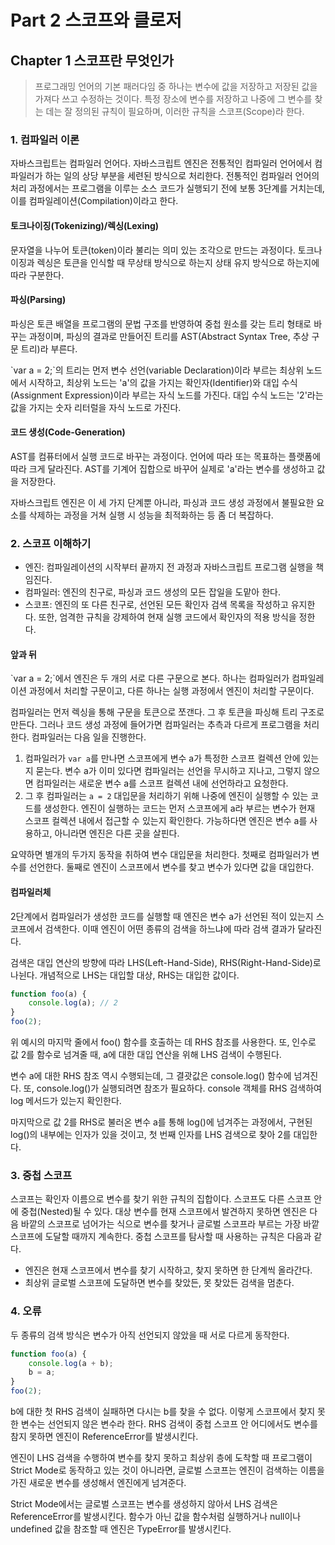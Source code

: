 # Part 2 스코프와 클로저

## Chapter 1 스코프란 무엇인가

> 프로그래밍 언어의 기본 패러다임 중 하나는 변수에 값을 저장하고 저장된 값을 가져다 쓰고 수정하는 것이다. 특정 장소에 변수를 저장하고 나중에 그 변수를 찾는 데는 잘 정의된 규칙이 필요하며, 이러한 규칙을 스코프(Scope)라 한다.

### 1. 컴파일러 이론

<p>
    자바스크립트는 컴파일러 언어다. 자바스크립트 엔진은 전통적인 컴파일러 언어에서 컴파일러가 하는 일의 상당 부분을 세련된 방식으로 처리한다. 전통적인 컴파일러 언어의 처리 과정에서는 프로그램을 이루는 소스 코드가 실행되기 전에 보통 3단계를 거치는데, 이를 컴파일레이션(Compilation)이라고 한다.
</p>

#### 토크나이징(Tokenizing)/렉싱(Lexing)

<p>
    문자열을 나누어 토큰(token)이라 불리는 의미 있는 조각으로 만드는 과정이다. 토크나이징과 렉싱은 토큰을 인식할 때 무상태 방식으로 하는지 상태 유지 방식으로 하는지에 따라 구분한다.
</p>

#### 파싱(Parsing)

<p>
    파싱은 토큰 배열을 프로그램의 문법 구조를 반영하여 중첩 원소를 갖는 트리 형태로 바꾸는 과정이며, 파싱의 결과로 만들어진 트리를 AST(Abstract Syntax Tree, 추상 구문 트리)라 부른다.
</p>

<p>
    `var a = 2;`의 트리는 먼저 변수 선언(variable Declaration)이라 부르는 최상위 노드에서 시작하고, 최상위 노드는 'a'의 값을 가지는 확인자(Identifier)와 대입 수식(Assignment Expression)이라 부르는 자식 노드를 가진다. 대입 수식 노드는 '2'라는 값을 가지는 숫자 리터럴을 자식 노드로 가진다.
</p>

#### 코드 생성(Code-Generation)

<p>
    AST를 컴퓨터에서 실행 코드로 바꾸는 과정이다. 언어에 따라 또는 목표하는 플랫폼에 따라 크게 달라진다. AST를 기계어 집합으로 바꾸어 실제로 'a'라는 변수를 생성하고 값을 저장한다.
</p>

<p>
    자바스크립트 엔진은 이 세 가지 단계뿐 아니라, 파싱과 코드 생성 과정에서 불필요한 요소를 삭제하는 과정을 거쳐 실행 시 성능을 최적화하는 등 좀 더 복잡하다.
</p>

### 2. 스코프 이해하기

- 엔진: 컴파일레이션의 시작부터 끝까지 전 과정과 자바스크립트 프로그램 실행을 책임진다.
- 컴파일러: 엔진의 친구로, 파싱과 코드 생성의 모든 잡일을 도맡아 한다.
- 스코프: 엔진의 또 다른 친구로, 선언된 모든 확인자 검색 목록을 작성하고 유지한다. 또한, 엄격한 규칙을 강제하여 현재 실행 코드에서 확인자의 적용 방식을 정한다.

#### 앞과 뒤

<p>
    `var a = 2;`에서 엔진은 두 개의 서로 다른 구문으로 본다. 하나는 컴파일러가 컴파일레이션 과정에서 처리할 구문이고, 다른 하나는 실행 과정에서 엔진이 처리할 구문이다.
</p>

<p>
    컴파일러는 먼저 렉싱을 통해 구문을 토큰으로 쪼갠다. 그 후 토큰을 파싱해 트리 구조로 만든다. 그러나 코드 생성 과정에 들어가면 컴파일러는 추측과 다르게 프로그램을 처리한다. 컴파일러는 다음 일을 진행한다.
</p>

1. 컴파일러가 `var a`를 만나면 스코프에게 변수 a가 특정한 스코프 컬렉션 안에 있는지 묻는다. 변수 a가 이미 있다면 컴파일러는 선언을 무시하고 지나고, 그렇지 않으면 컴파일러는 새로운 변수 a를 스코프 컬렉션 내에 선언하라고 요청한다.
2. 그 후 컴파일러는 `a = 2` 대입문을 처리하기 위해 나중에 엔진이 실행할 수 있는 코드를 생성한다. 엔진이 실행하는 코드는 먼저 스코프에게 a라 부르는 변수가 현재 스코프 컬렉션 내에서 접근할 수 있는지 확인한다. 가능하다면 엔진은 변수 a를 사용하고, 아니라면 엔진은 다른 곳을 살핀다.

<p>
    요약하면 별개의 두가지 동작을 취하여 변수 대입문을 처리한다. 첫째로 컴파일러가 변수를 선언한다. 둘째로 엔진이 스코프에서 변수를 찾고 변수가 있다면 값을 대입한다.
</p>

#### 컴파일러체

<p>
    2단계에서 컴파일러가 생성한 코드를 실행할 때 엔진은 변수 a가 선언된 적이 있는지 스코프에서 검색한다. 이때 엔진이 어떤 종류의 검색을 하느냐에 따라 검색 결과가 달라진다.
</p>

<p>
    검색은 대입 연산의 방향에 따라 LHS(Left-Hand-Side), RHS(Right-Hand-Side)로 나뉜다. 개념적으로 LHS는 대입할 대상, RHS는 대입한 값이다.
</p>

```javascript
function foo(a) {
    console.log(a); // 2
}
foo(2);
```

<p>
    위 예시의 마지막 줄에서 foo() 함수를 호출하는 데 RHS 참조를 사용한다. 또, 인수로 값 2를 함수로 넘겨줄 때, a에 대한 대입 연산을 위해 LHS 검색이 수행된다.
</p>

<p>
    변수 a에 대한 RHS 참조 역시 수행되는데, 그 결괏값은 console.log() 함수에 넘겨진다. 또, console.log()가 실행되려면 참조가 필요하다. console 객체를 RHS 검색하여 log 메서드가 있는지 확인한다.
</p>

<p>
    마지막으로 값 2를 RHS로 불러온 변수 a를 통해 log()에 넘겨주는 과정에서, 구현된 log()의 내부에는 인자가 있을 것이고, 첫 번째 인자를 LHS 검색으로 찾아 2를 대입한다.
</p>

### 3. 중첩 스코프

<p>
    스코프는 확인자 이름으로 변수를 찾기 위한 규칙의 집합이다. 스코프도 다른 스코프 안에 중첩(Nested)될 수 있다. 대상 변수를 현재 스코프에서 발견하지 못하면 엔진은 다음 바깥의 스코프로 넘어가는 식으로 변수를 찾거나 글로벌 스코프라 부르는 가장 바깥 스코프에 도달할 때까지 계속한다. 중첩 스코프를 탐사할 때 사용하는 규칙은 다음과 같다.
</p>

- 엔진은 현재 스코프에서 변수를 찾기 시작하고, 찾지 못하면 한 단계씩 올라간다.
- 최상위 글로벌 스코프에 도달하면 변수를 찾았든, 못 찾았든 검색을 멈춘다.

### 4. 오류

<p>
    두 종류의 검색 방식은 변수가 아직 선언되지 않았을 때 서로 다르게 동작한다.
</p>

```javascript
function foo(a) {
    console.log(a + b);
    b = a;
}
foo(2);
```

<p>
    b에 대한 첫 RHS 검색이 실패하면 다시는 b를 찾을 수 없다. 이렇게 스코프에서 찾지 못한 변수는 선언되지 않은 변수라 한다. RHS 검색이 중첩 스코프 안 어디에서도 변수를 참지 못하면 엔진이 ReferenceError를 발생시킨다.
</p>

<p>
    엔진이 LHS 검색을 수행하여 변수를 찾지 못하고 최상위 층에 도착할 때 프로그램이 Strict Mode로 동작하고 있는 것이 아니라면, 글로벌 스코프는 엔진이 검색하는 이름을 가진 새로운 변수를 생성해서 엔진에게 넘겨준다.
</p>

<p>
    Strict Mode에서는 글로벌 스코프는 변수를 생성하지 않아서 LHS 검색은 ReferenceError를 발생시킨다. 함수가 아닌 값을 함수처럼 실행하거나 null이나 undefined 값을 참조할 때 엔진은 TypeError를 발생시킨다.
</p>

